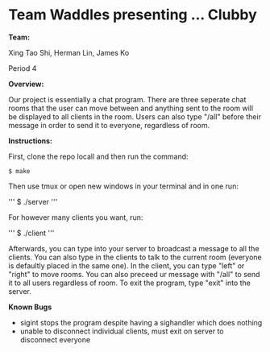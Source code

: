 # Team Waddles presenting ... Clubby

**Team:**

Xing Tao Shi, Herman Lin, James Ko

Period 4

**Overview:**

Our project is essentially a chat program. There are three seperate chat rooms that the user can move between and anything sent to the room will be displayed to all clients in the room. Users can also type "/all" before their message in order to send it to everyone, regardless of room.

**Instructions:**

First, clone the repo locall and then run the command:

```
$ make
```
Then use tmux or open new windows in your terminal and in one run:

'''
$ ./server
'''

For however many clients you want, run:

'''
$ ./client
'''

Afterwards, you can type into your server to broadcast a message to all the clients. You can also type in the clients to talk to the current room (everyone is defaultly placed in the same one). In the client, you can type "left" or "right" to move rooms. You can also preceed ur message with "/all" to send it to all users regardless of room. To exit the program, type "exit" into the server.

**Known Bugs**
- sigint stops the program despite having a sighandler which does nothing
- unable to disconnect individual clients, must exit on server to disconnect everyone
